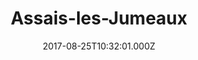 ---
date: 2017-08-25T10:32:01.000Z
title: Assais-les-Jumeaux
latitude: 46.78823775471482
longitude: -0.05947951487014193
category: checkin
---